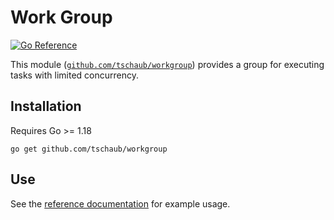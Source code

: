 # Work Group

[![Go Reference](https://pkg.go.dev/badge/github.com/tschaub/workgroup.svg)](https://pkg.go.dev/github.com/tschaub/workgroup)

This module ([`github.com/tschaub/workgroup`](https://github.com/tschaub/workgroup)) provides a group for executing tasks with limited concurrency.

## Installation

Requires Go >= 1.18

```
go get github.com/tschaub/workgroup
```

## Use

See the [reference documentation](https://pkg.go.dev/github.com/tschaub/workgroup) for example usage.
